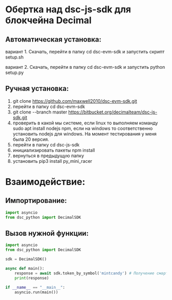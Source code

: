 # Обертка над dsc-js-sdk для блокчейна Decimal

## Автоматическая установка:

вариант 1. Скачать, перейти в папку cd dsc-evm-sdk и запустить скрипт setup.sh

вариант 2. Скачать, перейти в папку cd dsc-evm-sdk и запустить python setup.py


## Ручная установка:

1. git clone https://github.com/maxwell2010/dsc-evm-sdk.git
2. перейти в папку cd dsc-evm-sdk
3. git clone --branch master https://bitbucket.org/decimalteam/dsc-js-sdk.git
4. проверить в какой мы системе, если linux то выполняем команду sudo apt install nodejs npm, если на windows то соответственно установить nodejs для windows. На момент тестирования у меня была 20 версия.
5. перейти в папку cd dsc-js-sdk
6. инициализировать пакеты npm install
7. вернуться в предыдущую папку
8. установить pip3 install py_mini_racer



# Взаимодействие:
## Импортирование:

```python
import asyncio
from dsc_python import DecimalSDK
```

## Вызов нужной функции:

```python
import asyncio
from dsc_python import DecimalSDK

sdk = DecimalSDK()

async def main():
    response = await sdk.token_by_symbol('mintcandy') # Получение смарт-контракта токена MINTCANDY
    print(response)

if __name__ == "__main__":
    asyncio.run(main())
```
